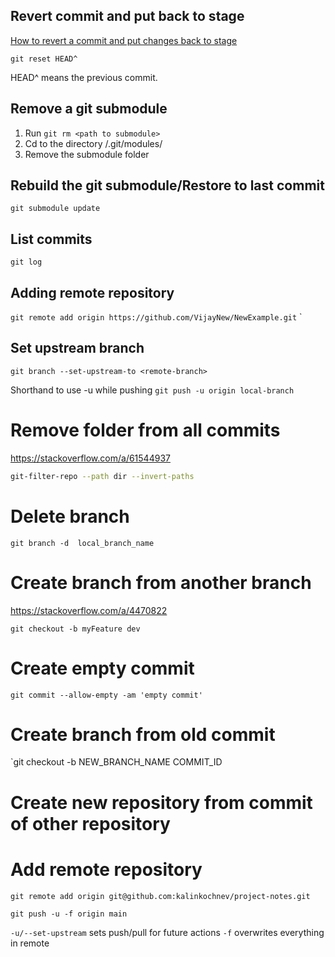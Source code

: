 
## Revert commit and put back to stage
 [How to revert a commit and put changes back to stage](https://stackoverflow.com/questions/59010582/how-to-revert-a-commit-and-put-changes-back-to-stage)

```
git reset HEAD^
```
HEAD^ means the previous commit.

## Remove a git submodule
1. Run `git rm <path to submodule>`
2. Cd to the directory /.git/modules/
3. Remove the submodule folder

## Rebuild the git submodule/Restore to last commit
`git submodule update`

## List commits
`git log`

## Adding remote repository
`git remote add origin https://github.com/VijayNew/NewExample.git`
`
## Set upstream branch
`git branch --set-upstream-to <remote-branch>`

Shorthand to use -u while pushing
`git push -u origin local-branch`

# Remove folder from all commits
https://stackoverflow.com/a/61544937
```bash
git-filter-repo --path dir --invert-paths
```

# Delete branch
```
git branch -d  local_branch_name
```

# Create branch from another branch
https://stackoverflow.com/a/4470822
```
git checkout -b myFeature dev
```

# Create empty commit
`git commit --allow-empty -am 'empty commit'`

# Create branch from old commit
`git checkout -b NEW_BRANCH_NAME COMMIT_ID

# Create new repository from commit of other repository

# Add remote repository
```
git remote add origin git@github.com:kalinkochnev/project-notes.git

git push -u -f origin main
```
`-u/--set-upstream` sets push/pull for future actions
`-f` overwrites everything in remote